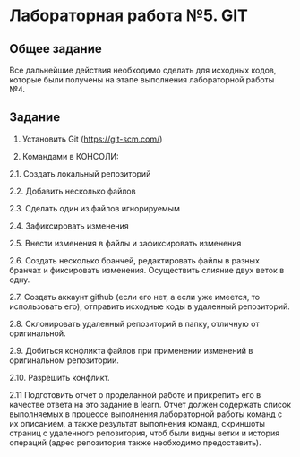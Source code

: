 # Лабораторная работа №5. GIT

## Общее задание

Все дальнейшие действия необходимо сделать для исходных кодов, которые были получены на этапе выполнения лабораторной работы №4.

## Задание
1. Установить Git (https://git-scm.com/)

2. Командами в КОНСОЛИ:

2.1. Создать локальный репозиторий

2.2. Добавить несколько файлов

2.3. Сделать один из файлов игнорируемым

2.4. Зафиксировать изменения

2.5. Внести изменения в файлы и зафиксировать изменения

2.6. Создать несколько бранчей, редактировать файлы в разных бранчах и фиксировать изменения. Осуществить слияние 
двух веток в одну.

2.7. Создать аккаунт github (если его нет, а если уже имеется, то использовать его), отправить исходные коды в 
удаленный репозиторий.

2.8. Склонировать удаленный репозиторий в папку, отличную от оригинальной.

2.9. Добиться конфликта файлов при применении изменений в оригинальном репозитории.

2.10. Разрешить конфликт.

2.11 Подготовить отчет о проделанной работе и прикрепить его в качестве ответа на это задание в learn. Отчет должен содержать список выполняемых в процессе выполнения лабораторной работы команд с их описанием, а также результат выполнения команд, скриншоты страниц с удаленного репозитория, чтоб были видны ветки и история операций (адрес репозитория также необходимо предоставить).
